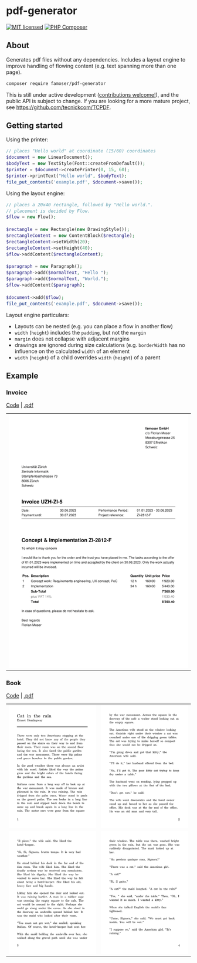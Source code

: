 # pdf-generator

[![MIT licensed](https://img.shields.io/badge/license-MIT-blue.svg)](./LICENSE)
[![PHP Composer](https://github.com/famoser/pdf-generator/actions/workflows/php.yml/badge.svg)](https://github.com/famoser/pdf-generator/actions/workflows/php.yml)

## About

Generates pdf files without any dependencies. Includes a layout engine to improve handling of flowing content (e.g. text
spanning more than one page).

```bash
composer require famoser/pdf-generator
```

This is still under active development ([contributions welcome!](./CONTRIBUTE.md)), and the public API is subject to
change. If you are looking for a more mature project, see https://github.com/tecnickcom/TCPDF.

## Getting started

Using the printer:

```php
// places "Hello world" at coordinate (15/60) coordinates
$document = new LinearDocument();
$bodyText = new TextStyle(Font::createFromDefault());
$printer = $document->createPrinter(0, 15, 60);
$printer->printText("Hello world", $bodyText);
file_put_contents('example.pdf', $document->save());
```

Using the layout engine:

```php
// places a 20x40 rectangle, followed by "Hello world.".
// placement is decided by Flow. 
$flow = new Flow();

$rectangle = new Rectangle(new DrawingStyle());
$rectangleContent = new ContentBlock($rectangle);
$rectangleContent->setWidth(20);
$rectangleContent->setHeight(40);
$flow->addContent($rectangleContent);

$paragraph = new Paragraph();
$paragraph->add($normalText, "Hello ");
$paragraph->add($normalText, "World.");
$flow->addContent($paragraph);

$document->add($flow);
file_put_contents('example.pdf', $document->save());
```

Layout engine particulars:

- Layouts can be nested (e.g. you can place a flow in another flow)
- `width` (`height`) includes the `padding`, but not the `margin`
- `margin` does not collapse with adjacent margins
- drawings are ignored during size calculations (e.g. `borderWidth` has no influence on the calculated `width` of an
  element
- `width` (`height`) of a child overrides `width` (`height`) of a parent

## Example

### Invoice

[Code](./examples/invoice.php) | [.pdf](./examples/invoice.pdf)
<table>
    <tbody>
        <tr>
            <td><img src="examples/invoice.png?raw=true" alt="Invoice"></td>
        </tr>
    </tbody>
</table>

### Book

[Code](./examples/book.php) | [.pdf](./examples/book.pdf)

<table>
    <tbody>
        <tr>
            <td><img src="examples/book-1.png?raw=true" alt="Book page 1"></td>
            <td><img src="examples/book-2.png?raw=true" alt="Book page 2"></td>
        </tr>
        <tr>
            <td><img src="examples/book-3.png?raw=true" alt="Book page 3"></td>
            <td><img src="examples/book-4.png?raw=true" alt="Book page 4"></td>
        </tr>
    </tbody>
</table>

